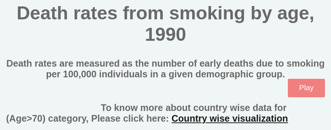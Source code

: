 <!DOCTYPE html>
<head>
  <meta charset="utf-8">
  <script src="https://d3js.org/d3.v4.min.js"></script>
  <style>
    body {
      font-family:"avenir next", Arial, sans-serif;
      font-size: 25px;
      color: #696969;
      background-color: #f0f5f5;
    }
    /*.bar { fill: steelblue; }*/
    .bar:hover {
      fill: lightseagreen;
      transition: fill 0.15s;
    }
    #play-button {
      display: block;
      position: absolute;
      top: 15.67em;
      left: 150px;
      background: #f08080;
      padding-right: 26px;
      border-radius: 3px;
      border: none;
      color: white;
      margin: 0;
      margin-left: 33em;
      padding: 0 12px;
      width: 100px;
      cursor: pointer;
      height: 50px;
      font-size: 20px;
      margin-block-start: 0.67em;
      margin-block-end: 0.67em;
      /*margin-inline-start: 0px;*/
      /*margin-inline-end: 0px;*/
    }
    #play-button:hover {
      background-color: #696969;
    }
    .ticks {
      font-size: 10px;
    }
    .track,
    .track-inset,
    .track-overlay {
      stroke-linecap: round;
    }
    .track {
      stroke: #000;
      stroke-opacity: 0.3;
      stroke-width: 10px;
    }
    .track-inset {
      stroke: #dcdcdc;
      stroke-width: 8px;
    }
    .track-overlay {
      pointer-events: stroke;
      stroke-width: 50px;
      stroke: transparent;
      cursor: crosshair;
    }
    .handle {
      fill: #fff;
      stroke: #000;
      stroke-opacity: 0.5;
      stroke-width: 1.25px;
    }
    .toolTip {
      position: absolute;
      pointer-events: none;
      display: none;
      min-width: 50px;
      height: auto;
      background: none repeat scroll 0 0 white ;
      padding: 9px 14px 6px 14px;
      border-radius: 2px;
      text-align: center;
      line-height: 1.3;
      color: lightskyblue;
      box-shadow: 0px 3px 9px rgba(0, 0, 0, .15);
    }
    .toolTip:after {
      content: "";
      width: 0;
      height: 0;
      border-left: 12px solid transparent;
      border-right: 12px solid transparent;
      border-top: 12px solid white;
      position: absolute;
      bottom: -10px;
      left: 50%;
      margin-left: -12px;
    }
    .toolTip span {
      font-weight: 500;
      color: #081F2C;
    }
    text {
      font-size: 20px;
    }
  </style>
</head>

<body>
<h1 align=center> Death rates from smoking by age, <span id="yearchange">1990</span><h4 align=center>Death rates are measured as the number of early deaths due to smoking per 100,000 individuals in a given
  demographic group.</h4></h1>
<div id="vis">
  <button align=center id="play-button">Play</button>
</div>
<script>
  var formatDateIntoYear = d3.timeFormat("%Y");
  var formatDate = d3.timeFormat("%Y");
  var parseDate = d3.timeParse("%y");
  var startDate = new Date("1991"),
          endDate = new Date("2017");
  // set the dimensions and margins of the graph
  var margin = {top: 0, right: 20, bottom: 30, left: 40},
          width = 1500 - margin.left - margin.right,
          height = 200 - margin.top - margin.bottom;
  var svg2 = d3.select("#vis")
          .append("svg")
          .attr("width", width + margin.left + margin.right)
          .attr("height", height + margin.top + margin.bottom);
  // set the dimensions and margins of the graph
  var margin = {top: 20, right: 20, bottom: 30, left: 200},
          width = 1500 - margin.left - margin.right,
          height = 500 - margin.top - margin.bottom;
  // set the ranges
  var y = d3.scaleBand()
          .range([height, 0])
          .padding(0.1);
  var x = d3.scaleLinear()
          .range([0, width]);
  // append the svg object to the body of the page
  // append a 'group' element to 'svg'
  // moves the 'group' element to the top left margin
  var svg = d3.select("body").append("svg")
          .attr("width", width + margin.left + margin.right)
          .attr("height", height + margin.top + margin.bottom)
          .append("g")
          .attr("transform",
                  "translate(" + margin.left + "," + margin.top + ")");
  // Scale the range of the data in the domains
  x.domain([0,243000])
  // y.domain(["under5", "bet14_5", "bet15_49", "all", "bet50_59" ,"more70"]);
  // y.domain(["Under-5s", "5-14 years old", "15-49 years old", "All Ages", "50-69 years old" ,"70+ years old"]);
  y.domain(["15-49 years old", "All Ages", "50-69 years old" ,"70+ years old"]);
  // add the x Axis
  svg.append("g")
          .attr("transform", "translate(0," + height + ")")
          .call(d3.axisBottom(x));
  // add the y Axis
  svg.append("g")
          .call(d3.axisLeft(y));
  // Define the div for the tooltip
  var div = d3.select("body").append("div")
          .attr("class", "tooltip")
          .style("opacity", 0);
  var tooltip = d3.select("body").append("div").attr("class", "toolTip");
  var color = d3.scaleOrdinal().range(["#6b486b", "#a05d56", "#d0743c", "#ff8c00"]);
  ////////// slider //////////
  var moving = false;
  var currentValue = 0;
  var targetValue = width;
  var playButton = d3.select("#play-button");
  var x = d3.scaleTime()
          .domain([startDate, endDate])
          .range([0, targetValue])
          .clamp(true);
  var slider = svg2.append("g")
          .attr("class", "slider")
          .attr("transform", "translate(" + margin.left + "," + height/5 + ")");
  slider.append("line")
          .attr("class", "track")
          .attr("x1", x.range()[0])
          .attr("x2", x.range()[1])
          .select(function() { return this.parentNode.appendChild(this.cloneNode(true)); })
          .attr("class", "track-inset")
          .select(function() { return this.parentNode.appendChild(this.cloneNode(true)); })
          .attr("class", "track-overlay")
          .call(d3.drag()
                  .on("start.interrupt", function() { slider.interrupt(); })
                  .on("start drag", function() {
                    currentValue = d3.event.x;
                    update(x.invert(currentValue));
                  })
          );
  slider.insert("g", ".track-overlay")
          .attr("class", "ticks")
          .attr("transform", "translate(0," + 18 + ")")
          .selectAll("text")
          .data(x.ticks(10))
          .enter()
          .append("text")
          .attr("x", x)
          .attr("y", 10)
          .attr("text-anchor", "middle")
          .text(function(d) { return formatDateIntoYear(d); });
  var handle = slider.insert("circle", ".track-overlay")
          .attr("class", "handle")
          .attr("r", 9);
  var label = slider.append("text")
          .attr("class", "label")
          .attr("text-anchor", "middle")
          .text(formatDate(startDate))
          .attr("transform", "translate(0," + (-25) + ")")
  ////////// plot //////////
  var dataset;
  var plot = svg.append("g")
          .attr("class", "plot")
          .attr("transform", "translate(" + margin.left + "," + margin.top + ")");
  d3.csv("data.csv", function(data) {
    dataset = data;
    // var newData = data.filter(function(d) {
    //   return d.year == label.text() ;
    // })
    var newda = prepareData(data);
    // drawPlot(dataset);
    // append the rectangles for the bar chart
    var bars = svg.selectAll(".bar");
    bars.data(newda)
            .enter()
            .append("rect")
            // .transition()
            // .duration(500)
            // .delay(function(d,i){return i*10})
            .attr("class", "bar")
            .attr("x", function(d) { return x(parseFloat(d.sales/190)); })
            .attr("width", function(d) {return parseFloat(d.sales/190); } )
            .attr("y", function(d) { return y(d.salesperson); })
            .attr("height", y.bandwidth())
            .on("mousemove", function(d){
              // Replace hard coded vals (50, 90) with 50% of the tooltip wioth and height + a top buffer
              tooltip
                      .style("left", d3.event.pageX - 50 + "px")
                      .style("top", d3.event.pageY - 90 + "px")
                      .style("display", "inline-block")
                      .html("<span>"+(d.salesperson) + " " + (d.sales) + "<br> deaths for year "+d.year+"</span>");
            })
            .on("mouseout", function(d){ tooltip.style("display", "none");})
            .attr("fill", function(d, i) {
              return color(i);
            })
            .text(function(d, i) {
              return data[i].label;
            });
    d3.select("#yearchange").text(label.text() );
    playButton
            .on("click", function() {
              var button = d3.select(this);
              if (button.text() == "Pause") {
                moving = false;
                clearInterval(timer);
                // timer = 0;
                button.text("Play");
              } else {
                moving = true;
                timer = setInterval(step, 100);
                button.text("Pause");
              }
              console.log("Slider moving: " + moving);
            })
  })
  function prepareData(data) {
    var newda = [];
    var temp = {"salesperson": "70+ years old","sales":data[0].more70,"year":data[0].year};
    newda.push(temp);
    temp = {"salesperson": "50-69 years old","sales":data[0].bet50_69,"year":data[0].year};
    newda.push(temp);
    temp = {"salesperson": "All Ages","sales":data[0].all,"year":data[0].year};
    newda.push(temp);
    temp = {"salesperson": "15-49 years old","sales":data[0].bet15_49,"year":data[0].year};
    newda.push(temp);
    // temp = {"salesperson": "5-14 years old","sales":data[0].bet5_14,"year":data[0].year};
    // newda.push(temp);
    // temp = {"salesperson": "Under-5s","sales":data[0].under5,"year":data[0].year};
    // newda.push(temp);
    return newda;
  }
  function step() {
    update(x.invert(currentValue));
    currentValue = currentValue + (targetValue/151);
    if (currentValue > targetValue) {
      moving = false;
      currentValue = 0;
      clearInterval(timer);
      // timer = 0;
      playButton.text("Play");
      console.log("Slider moving: " + moving);
    }
  }
  function drawPlot(data) {
    var newda = prepareData(data);
    // append the rectangles for the bar chart
    svg.selectAll(".bar")
            .data(newda)
            .transition()
            // .duration(100)
            // .delay(function(d,i){return i*5})
            .attr("class", "bar")
            .attr("x", function(d) { return x(parseFloat(d.sales/190)); })
            .attr("width", function(d) { console.log(d.sales/190); return (parseFloat(d.sales/190)); } )
    // .attr("y", function(d) { return y(d.salesperson); })
    // .attr("height", y.bandwidth());
    d3.select("#yearchange").text(label.text() );
    // bars.exit()
    // .remove();
  }
  function update(h) {
    // update position and text of label according to slider scale
    handle.attr("cx", x(h));
    label
            .attr("x", x(h))
            .text(formatDate(h));
    // filter data set and redraw plot
    var newData = dataset.filter(function(d) {
      return d.year == label.text() ;
    })
    drawPlot(newData);
  }
</script>
  <br>
  &emsp; &emsp; &emsp; &emsp; &emsp; &emsp;  &emsp;  &emsp; <b>To know more about country wise data for (Age>70) category, Please click here:
  <a href="i.html"> Country wise visualization</a></b><br>

</body>
